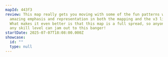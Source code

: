 ```yaml
---
mapId: 443f3
review: This map really gets you moving with some of the fun patterns with
  amazing emphasis and representation in both the mapping and the v3 lights.
  What makes it even better is that this map is a full spread, so anyone from
  any skill level can jam out to this banger!
startDate: 2025-07-07T18:08:00.000Z
showcase:
  id: ""
  type: null
---
```

